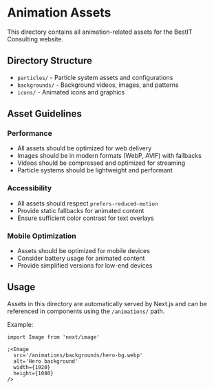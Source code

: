 # Animation Assets

This directory contains all animation-related assets for the BestIT Consulting website.

## Directory Structure

- `particles/` - Particle system assets and configurations
- `backgrounds/` - Background videos, images, and patterns
- `icons/` - Animated icons and graphics

## Asset Guidelines

### Performance

- All assets should be optimized for web delivery
- Images should be in modern formats (WebP, AVIF) with fallbacks
- Videos should be compressed and optimized for streaming
- Particle systems should be lightweight and performant

### Accessibility

- All assets should respect `prefers-reduced-motion`
- Provide static fallbacks for animated content
- Ensure sufficient color contrast for text overlays

### Mobile Optimization

- Assets should be optimized for mobile devices
- Consider battery usage for animated content
- Provide simplified versions for low-end devices

## Usage

Assets in this directory are automatically served by Next.js and can be referenced in components using the `/animations/` path.

Example:

```tsx
import Image from 'next/image'

;<Image
  src='/animations/backgrounds/hero-bg.webp'
  alt='Hero background'
  width={1920}
  height={1080}
/>
```
